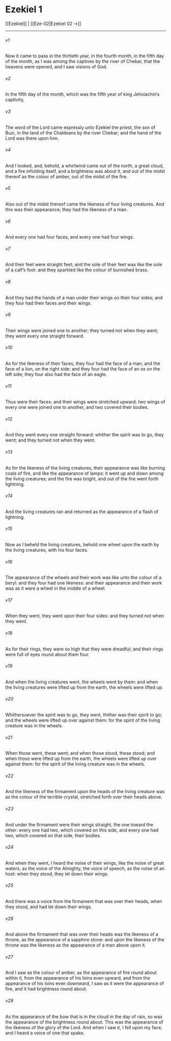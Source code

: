 # Ezekiel 1

[[Ezekiel]] | [[Eze-02|Ezekiel 02 →]]
***

###### v1
Now it came to pass in the thirtieth year, in the fourth month, in the fifth day of the month, as I was among the captives by the river of Chebar, that the heavens were opened, and I saw visions of God.
###### v2
In the fifth day of the month, which was the fifth year of king Jehoiachin’s captivity,
###### v3
The word of the Lord came expressly unto Ezekiel the priest, the son of Buzi, in the land of the Chaldeans by the river Chebar; and the hand of the Lord was there upon him.
###### v4
And I looked, and, behold, a whirlwind came out of the north, a great cloud, and a fire infolding itself, and a brightness was about it, and out of the midst thereof as the colour of amber, out of the midst of the fire.
###### v5
Also out of the midst thereof came the likeness of four living creatures. And this was their appearance; they had the likeness of a man.
###### v6
And every one had four faces, and every one had four wings.
###### v7
And their feet were straight feet; and the sole of their feet was like the sole of a calf’s foot: and they sparkled like the colour of burnished brass.
###### v8
And they had the hands of a man under their wings on their four sides; and they four had their faces and their wings.
###### v9
Their wings were joined one to another; they turned not when they went; they went every one straight forward.
###### v10
As for the likeness of their faces, they four had the face of a man, and the face of a lion, on the right side: and they four had the face of an ox on the left side; they four also had the face of an eagle.
###### v11
Thus were their faces: and their wings were stretched upward; two wings of every one were joined one to another, and two covered their bodies.
###### v12
And they went every one straight forward: whither the spirit was to go, they went; and they turned not when they went.
###### v13
As for the likeness of the living creatures, their appearance was like burning coals of fire, and like the appearance of lamps: it went up and down among the living creatures; and the fire was bright, and out of the fire went forth lightning.
###### v14
And the living creatures ran and returned as the appearance of a flash of lightning.
###### v15
Now as I beheld the living creatures, behold one wheel upon the earth by the living creatures, with his four faces.
###### v16
The appearance of the wheels and their work was like unto the colour of a beryl: and they four had one likeness: and their appearance and their work was as it were a wheel in the middle of a wheel.
###### v17
When they went, they went upon their four sides: and they turned not when they went.
###### v18
As for their rings, they were so high that they were dreadful; and their rings were full of eyes round about them four.
###### v19
And when the living creatures went, the wheels went by them: and when the living creatures were lifted up from the earth, the wheels were lifted up.
###### v20
Whithersoever the spirit was to go, they went, thither was their spirit to go; and the wheels were lifted up over against them: for the spirit of the living creature was in the wheels.
###### v21
When those went, these went; and when those stood, these stood; and when those were lifted up from the earth, the wheels were lifted up over against them: for the spirit of the living creature was in the wheels.
###### v22
And the likeness of the firmament upon the heads of the living creature was as the colour of the terrible crystal, stretched forth over their heads above.
###### v23
And under the firmament were their wings straight, the one toward the other: every one had two, which covered on this side, and every one had two, which covered on that side, their bodies.
###### v24
And when they went, I heard the noise of their wings, like the noise of great waters, as the voice of the Almighty, the voice of speech, as the noise of an host: when they stood, they let down their wings.
###### v25
And there was a voice from the firmament that was over their heads, when they stood, and had let down their wings.
###### v26
And above the firmament that was over their heads was the likeness of a throne, as the appearance of a sapphire stone: and upon the likeness of the throne was the likeness as the appearance of a man above upon it.
###### v27
And I saw as the colour of amber, as the appearance of fire round about within it, from the appearance of his loins even upward, and from the appearance of his loins even downward, I saw as it were the appearance of fire, and it had brightness round about.
###### v28
As the appearance of the bow that is in the cloud in the day of rain, so was the appearance of the brightness round about. This was the appearance of the likeness of the glory of the Lord. And when I saw it, I fell upon my face, and I heard a voice of one that spake. 
